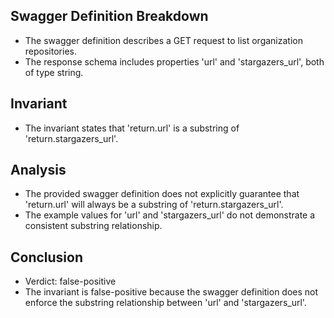 ## Swagger Definition Breakdown
- The swagger definition describes a GET request to list organization repositories.
- The response schema includes properties 'url' and 'stargazers_url', both of type string.

## Invariant
- The invariant states that 'return.url' is a substring of 'return.stargazers_url'.

## Analysis
- The provided swagger definition does not explicitly guarantee that 'return.url' will always be a substring of 'return.stargazers_url'.
- The example values for 'url' and 'stargazers_url' do not demonstrate a consistent substring relationship.

## Conclusion
- Verdict: false-positive
- The invariant is false-positive because the swagger definition does not enforce the substring relationship between 'url' and 'stargazers_url'.
